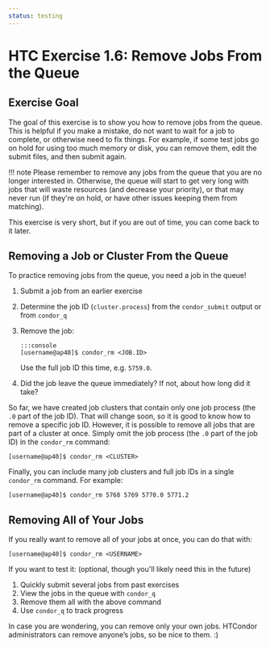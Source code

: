```yaml
---
status: testing
---
```


<style type="text/css"> pre em { font-style: normal; background-color: yellow; } pre strong { font-style: normal; font-weight: bold; color: \#008; } </style>

HTC Exercise 1.6: Remove Jobs From the Queue
===============================================

## Exercise Goal

The goal of this exercise is to show you how to remove jobs from the queue. This is helpful if you make a mistake, do not want to wait for a job to complete, or otherwise need to fix things. For example, if some test jobs go on hold for using too much memory or disk, you can remove them, edit the submit files, and then submit again.

!!! note
    Please remember to remove any jobs from the queue that you are no longer interested in. Otherwise, the queue will start to get very long with jobs that will waste resources (and decrease your priority), or that may never run (if they're on hold, or have other issues keeping them from matching).

This exercise is very short, but if you are out of time, you can come back to it later.

## Removing a Job or Cluster From the Queue

To practice removing jobs from the queue, you need a job in the queue!

1.  Submit a job from an earlier exercise
1.  Determine the job ID (`cluster.process`) from the `condor_submit` output or from `condor_q`
1.  Remove the job:

        :::console
        [username@ap40]$ condor_rm <JOB.ID>

    Use the full job ID this time, e.g. `5759.0`.

1.  Did the job leave the queue immediately? If not, about how long did it take?

So far, we have created job clusters that contain only one job process (the `.0` part of the job ID). That will change soon, so it is good to know how to remove a specific job ID. However, it is possible to remove all jobs that are part of a cluster at once. Simply omit the job process (the `.0` part of the job ID) in the `condor_rm` command:

``` console
[username@ap40]$ condor_rm <CLUSTER>
```

Finally, you can include many job clusters and full job IDs in a single `condor_rm` command. For example:

``` console
[username@ap40]$ condor_rm 5768 5769 5770.0 5771.2
```

## Removing All of Your Jobs

If you really want to remove all of your jobs at once, you can do that with:

```console
[username@ap40]$ condor_rm <USERNAME>
```

If you want to test it: (optional, though you'll likely need this in the future)

1.  Quickly submit several jobs from past exercises
1.  View the jobs in the queue with `condor_q`
1.  Remove them all with the above command
1.  Use `condor_q` to track progress

In case you are wondering, you can remove only your own jobs.
HTCondor administrators can remove anyone’s jobs, so be nice to them. :)
